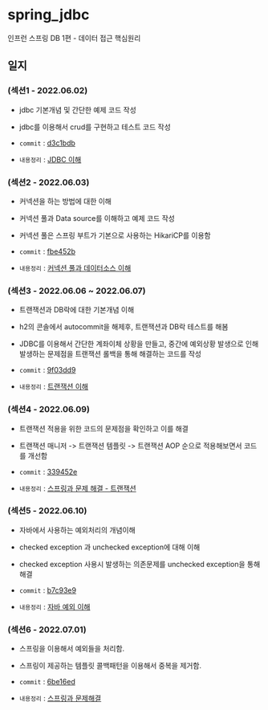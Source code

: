 # spring_jdbc
인프런 스프링 DB 1편 - 데이터 접근 핵심원리

## 일지

### (섹션1 - 2022.06.02)

- jdbc 기본개념 및 간단한 예제 코드 작성

- jdbc를 이용해서 crud를 구현하고 테스트 코드 작성

- `commit` : [d3c1bdb](https://github.com/lsh9672/spring_jdbc/commit/d3c1bdbd3fe92a9cc2a8514ca8941324ffef3fcf)

- `내용정리` : [JDBC 이해](https://www.notion.so/1-JDBC-d9045f6e40c6429bb9cdf903717cbed4)

### (섹션2 - 2022.06.03)

- 커넥션을 하는 방법에 대한 이해

- 커넥션 풀과 Data source를 이해하고 예제 코드 작성

- 커넥션 풀은 스프링 부트가 기본으로 사용하는 HikariCP를 이용함

- `commit` : [fbe452b](https://github.com/lsh9672/spring_jdbc/commit/fbe452bd2c136d0b380fb62fa26697b2060af51d)

- `내용정리` : [커넥션 풀과 데이터소스 이해](https://www.notion.so/2-656a84c437d64cc8b0f203f3862bfa6c)

### (섹션3 - 2022.06.06 ~ 2022.06.07)

- 트랜잭션과 DB락에 대한 기본개념 이해

- h2의 콘솔에서 autocommit을 해제후, 트랜잭션과 DB락 테스트를 해봄

- JDBC를 이용해서 간단한 계좌이체 상황을 만들고, 중간에 예외상황 발생으로 인해 발생하는 문제점을 트랜잭션 롤백을 통해 해결하는 코드를 작성

- `commit` : [9f03dd9](https://github.com/lsh9672/spring_jdbc/commit/9f03dd90f61d6c58ada412af983ad853606f8ab0)

- `내용정리` : [트랜잭션 이해](https://www.notion.so/3-0ffc839c0fbd4b00845fa0db108988da)

### (섹션4 - 2022.06.09)

- 트랜잭션 적용을 위한 코드의 문제점을 확인하고 이를 해결

- 트랜잭션 매니저 -> 트랜잭션 템플릿 -> 트랜잭션 AOP 순으로 적용해보면서 코드를 개선함

- `commit` : [339452e](https://github.com/lsh9672/spring_jdbc/commit/339452e7bd74ee7bfeddc83e2aac78bc987ea7ef)

- `내용정리` : [스프링과 문제 해결 - 트랜잭션](https://www.notion.so/4-4e958df5231440d2bb922e46a49ac8e8)

### (섹션5 - 2022.06.10)

- 자바에서 사용하는 예외처리의 개념이해

- checked exception 과 unchecked exception에 대해 이해

- checked exception 사용시 발생하는 의존문제를 unchecked exception을 통해 해결

- `commit` : [b7c93e9](https://github.com/lsh9672/spring_jdbc/commit/b7c93e959d54f89c463add8fb61664c290c6ac4a)

- `내용정리` : [자바 예외 이해](https://www.notion.so/5-c52ad409fece43a3ae143d6927b73cb8)

### (섹션6 - 2022.07.01)

- 스프링을 이용해서 예외들을 처리함.

- 스프링이 제공하는 템플릿 콜백패턴을 이용해서 중복을 제거함.

- `commit` : [6be16ed](https://github.com/lsh9672/spring_jdbc/commit/6be16eda4f927c604adda15b3834e51cfc0fcbaf)

- `내용정리` : [스프링과 문제해결](https://www.notion.so/6-5ba9f329f88b436c87f805f63fe1c107)
